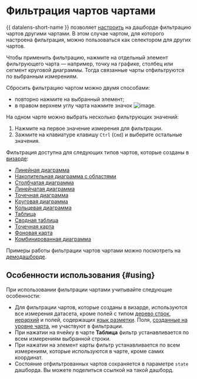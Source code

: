 # Фильтрация чартов чартами

{{ datalens-short-name }} позволяет [настроить](../operations/dashboard/add-filtration.md) на дашборде фильтрацию чартов другими чартами. В этом случае чартом, для которого настроена фильтрация, можно пользоваться как селектором для других чартов.

Чтобы применить фильтрацию, нажмите на отдельный элемент фильтрующего чарта — например, точку на графике, столбец или сегмент круговой диаграммы. Тогда связанные чарты отфильтруются по выбранным измерениям.

Сбросить фильтрацию чартом можно двумя способами:

* повторно нажмите на выбранный элемент;
* в правом верхнем углу чарта нажмите значок ![image](../../_assets/datalens/clear-filters.svg).

На одном чарте можно выбрать несколько фильтрующих значений:

1. Нажмите на первое значение измерения для фильтрации.
1. Зажмите на клавиатуре клавишу `Ctrl` (`Cmd`) и выберите остальные значения.

Фильтрация доступна для следующих типов чартов, которые созданы в [визарде](../concepts/chart/dataset-based-charts.md):

* [Линейная диаграмма](../visualization-ref/line-chart.md)
* [Накопительная диаграмма с областями](../visualization-ref/area-chart.md)
* [Столбчатая диаграмма](../visualization-ref/column-chart.md)
* [Линейчатая диаграмма](../visualization-ref/bar-chart.md)
* [Точечная диаграмма](../visualization-ref/scatter-chart.md)
* [Круговая диаграмма](../visualization-ref/pie-chart.md)
* [Кольцевая диаграмма](../visualization-ref/ring-chart.md)
* [Таблица](../visualization-ref/table-chart.md)
* [Сводная таблица](../visualization-ref/pivot-table-chart.md)
* [Точечная карта](../visualization-ref/point-map-chart.md)
* [Фоновая карта](../visualization-ref/choropleth-map-chart.md)
* [Комбинированная диаграмма](../visualization-ref/combined-chart.md)


Примеры работы фильтрации чартов чартами можно посмотреть на [демодашборде](https://datalens.yandex/9fms9uae7ip02?tab=LoG).



## Особенности использования {#using}

При использовании фильтрации чартами учитывайте следующие особенности:

* Для фильтрации чартов, которые созданы в визарде, используются все измерения датасета, кроме полей с типом [дерево строк](../dataset/data-types.md#tree-hierarchy), [иерархий](../operations/chart/add-hierarchy.md) и полей, содержащих [язык разметки](../function-ref/markup-functions.md). Поля, [созданные на уровне чарта](../concepts/aggregation-tutorial.md#add-measure-in-chart), не участвуют в фильтрации.
* При нажатии на ячейку в чарте **Таблица** фильтр устанавливается по всем измерениям выбранной строки.
* При нажатии на элемент карты фильтр устанавливается по всем измерениям, которые используются в чарте, кроме самих координат.
* Состояние отфильтрованных чартов сохраняется в параметре `state` дашборда. Вы можете поделиться ссылкой на такой дашборд.
